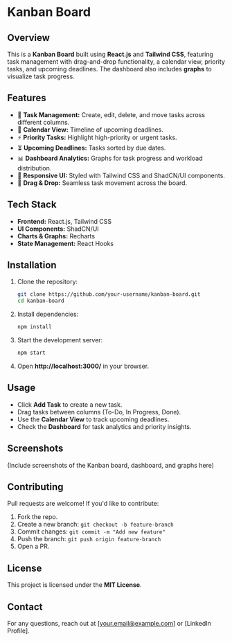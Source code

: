 # Kanban Board

## Overview
This is a **Kanban Board** built using **React.js** and **Tailwind CSS**, featuring task management with drag-and-drop functionality, a calendar view, priority tasks, and upcoming deadlines. The dashboard also includes **graphs** to visualize task progress.

## Features
- 📌 **Task Management:** Create, edit, delete, and move tasks across different columns.
- 📆 **Calendar View:** Timeline of upcoming deadlines.
- ⚡ **Priority Tasks:** Highlight high-priority or urgent tasks.
- ⏳ **Upcoming Deadlines:** Tasks sorted by due dates.
- 📊 **Dashboard Analytics:** Graphs for task progress and workload distribution.
- 🎨 **Responsive UI:** Styled with Tailwind CSS and ShadCN/UI components.
- 🔄 **Drag & Drop:** Seamless task movement across the board.

## Tech Stack
- **Frontend:** React.js, Tailwind CSS
- **UI Components:** ShadCN/UI
- **Charts & Graphs:** Recharts
- **State Management:** React Hooks

## Installation
1. Clone the repository:
   ```bash
   git clone https://github.com/your-username/kanban-board.git
   cd kanban-board
   ```
2. Install dependencies:
   ```bash
   npm install
   ```
3. Start the development server:
   ```bash
   npm start
   ```
4. Open **http://localhost:3000/** in your browser.

## Usage
- Click **Add Task** to create a new task.
- Drag tasks between columns (To-Do, In Progress, Done).
- Use the **Calendar View** to track upcoming deadlines.
- Check the **Dashboard** for task analytics and priority insights.

## Screenshots
(Include screenshots of the Kanban board, dashboard, and graphs here)

## Contributing
Pull requests are welcome! If you'd like to contribute:
1. Fork the repo.
2. Create a new branch: `git checkout -b feature-branch`
3. Commit changes: `git commit -m "Add new feature"`
4. Push the branch: `git push origin feature-branch`
5. Open a PR.

## License
This project is licensed under the **MIT License**.

## Contact
For any questions, reach out at [your.email@example.com] or [LinkedIn Profile].

